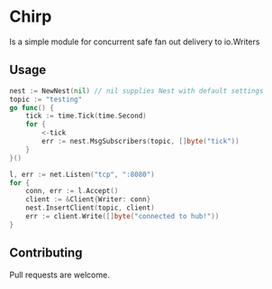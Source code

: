# Chirp

Is a simple module for concurrent safe fan out delivery to io.Writers


## Usage

```go
nest := NewNest(nil) // nil supplies Nest with default settings
topic := "testing"
go func() {
    tick := time.Tick(time.Second)
    for {
        <-tick
        err := nest.MsgSubscribers(topic, []byte("tick"))
    }
}()

l, err := net.Listen("tcp", ":8080")
for {
    conn, err := l.Accept()
    client := &Client{Writer: conn}
    nest.InsertClient(topic, client)
    err := client.Write([]byte("connected to hub!"))
}
```

## Contributing
Pull requests are welcome.